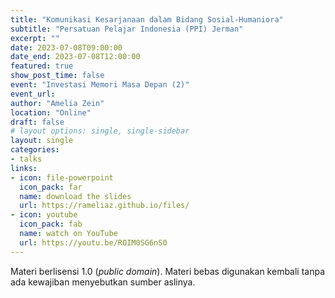 ```yaml
---
title: "Komunikasi Kesarjanaan dalam Bidang Sosial-Humaniora"
subtitle: "Persatuan Pelajar Indonesia (PPI) Jerman"
excerpt: ""
date: 2023-07-08T09:00:00
date_end: 2023-07-08T12:00:00
featured: true
show_post_time: false
event: "Investasi Memori Masa Depan (2)"
event_url: 
author: "Amelia Zein"
location: "Online"
draft: false
# layout options: single, single-sidebar
layout: single
categories:
- talks
links:
- icon: file-powerpoint
  icon_pack: far
  name: download the slides
  url: https://rameliaz.github.io/files/
- icon: youtube
  icon_pack: fab
  name: watch on YouTube
  url: https://youtu.be/ROIM0SG6nS0
---
```


Materi berlisensi <i class="fab fa-creative-commons"></i> 1.0 (*public domain*). Materi bebas digunakan kembali tanpa ada kewajiban menyebutkan sumber aslinya.
